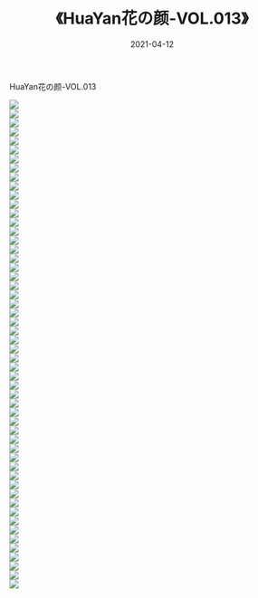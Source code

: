 ﻿---
layout: post
title:  《HuaYan花の颜-VOL.013》
date:   2021-04-12
img: http://img.660000.xyz/Sharelink/网络美图/2021/HuaYan花の颜-VOL.013/000.jpg
categories: [美女, 清纯, 唯美]
---

HuaYan花の颜-VOL.013

  ![](http://img.660000.xyz/Sharelink/网络美图/2021/HuaYan花の颜-VOL.013/001.jpg) <br> ![](http://img.660000.xyz/Sharelink/网络美图/2021/HuaYan花の颜-VOL.013/002.jpg) <br> ![](http://img.660000.xyz/Sharelink/网络美图/2021/HuaYan花の颜-VOL.013/003.jpg) <br> ![](http://img.660000.xyz/Sharelink/网络美图/2021/HuaYan花の颜-VOL.013/004.jpg) <br> ![](http://img.660000.xyz/Sharelink/网络美图/2021/HuaYan花の颜-VOL.013/005.jpg) <br> ![](http://img.660000.xyz/Sharelink/网络美图/2021/HuaYan花の颜-VOL.013/006.jpg) <br> ![](http://img.660000.xyz/Sharelink/网络美图/2021/HuaYan花の颜-VOL.013/007.jpg) <br> ![](http://img.660000.xyz/Sharelink/网络美图/2021/HuaYan花の颜-VOL.013/008.jpg) <br> ![](http://img.660000.xyz/Sharelink/网络美图/2021/HuaYan花の颜-VOL.013/009.jpg) <br> ![](http://img.660000.xyz/Sharelink/网络美图/2021/HuaYan花の颜-VOL.013/010.jpg) <br> ![](http://img.660000.xyz/Sharelink/网络美图/2021/HuaYan花の颜-VOL.013/011.jpg) <br> ![](http://img.660000.xyz/Sharelink/网络美图/2021/HuaYan花の颜-VOL.013/012.jpg) <br> ![](http://img.660000.xyz/Sharelink/网络美图/2021/HuaYan花の颜-VOL.013/013.jpg) <br> ![](http://img.660000.xyz/Sharelink/网络美图/2021/HuaYan花の颜-VOL.013/014.jpg) <br> ![](http://img.660000.xyz/Sharelink/网络美图/2021/HuaYan花の颜-VOL.013/015.jpg) <br> ![](http://img.660000.xyz/Sharelink/网络美图/2021/HuaYan花の颜-VOL.013/016.jpg) <br> ![](http://img.660000.xyz/Sharelink/网络美图/2021/HuaYan花の颜-VOL.013/017.jpg) <br> ![](http://img.660000.xyz/Sharelink/网络美图/2021/HuaYan花の颜-VOL.013/018.jpg) <br> ![](http://img.660000.xyz/Sharelink/网络美图/2021/HuaYan花の颜-VOL.013/019.jpg) <br> ![](http://img.660000.xyz/Sharelink/网络美图/2021/HuaYan花の颜-VOL.013/020.jpg) <br> ![](http://img.660000.xyz/Sharelink/网络美图/2021/HuaYan花の颜-VOL.013/021.jpg) <br> ![](http://img.660000.xyz/Sharelink/网络美图/2021/HuaYan花の颜-VOL.013/022.jpg) <br> ![](http://img.660000.xyz/Sharelink/网络美图/2021/HuaYan花の颜-VOL.013/023.jpg) <br> ![](http://img.660000.xyz/Sharelink/网络美图/2021/HuaYan花の颜-VOL.013/024.jpg) <br> ![](http://img.660000.xyz/Sharelink/网络美图/2021/HuaYan花の颜-VOL.013/025.jpg) <br> ![](http://img.660000.xyz/Sharelink/网络美图/2021/HuaYan花の颜-VOL.013/026.jpg) <br> ![](http://img.660000.xyz/Sharelink/网络美图/2021/HuaYan花の颜-VOL.013/027.jpg) <br> ![](http://img.660000.xyz/Sharelink/网络美图/2021/HuaYan花の颜-VOL.013/028.jpg) <br> ![](http://img.660000.xyz/Sharelink/网络美图/2021/HuaYan花の颜-VOL.013/029.jpg) <br> ![](http://img.660000.xyz/Sharelink/网络美图/2021/HuaYan花の颜-VOL.013/030.jpg) <br> ![](http://img.660000.xyz/Sharelink/网络美图/2021/HuaYan花の颜-VOL.013/031.jpg) <br> ![](http://img.660000.xyz/Sharelink/网络美图/2021/HuaYan花の颜-VOL.013/032.jpg) <br> ![](http://img.660000.xyz/Sharelink/网络美图/2021/HuaYan花の颜-VOL.013/033.jpg) <br> ![](http://img.660000.xyz/Sharelink/网络美图/2021/HuaYan花の颜-VOL.013/034.jpg) <br> ![](http://img.660000.xyz/Sharelink/网络美图/2021/HuaYan花の颜-VOL.013/035.jpg) <br> ![](http://img.660000.xyz/Sharelink/网络美图/2021/HuaYan花の颜-VOL.013/036.jpg) <br> ![](http://img.660000.xyz/Sharelink/网络美图/2021/HuaYan花の颜-VOL.013/037.jpg) <br> ![](http://img.660000.xyz/Sharelink/网络美图/2021/HuaYan花の颜-VOL.013/038.jpg) <br> ![](http://img.660000.xyz/Sharelink/网络美图/2021/HuaYan花の颜-VOL.013/039.jpg) <br> ![](http://img.660000.xyz/Sharelink/网络美图/2021/HuaYan花の颜-VOL.013/040.jpg) <br> ![](http://img.660000.xyz/Sharelink/网络美图/2021/HuaYan花の颜-VOL.013/041.jpg) <br> ![](http://img.660000.xyz/Sharelink/网络美图/2021/HuaYan花の颜-VOL.013/042.jpg) <br> ![](http://img.660000.xyz/Sharelink/网络美图/2021/HuaYan花の颜-VOL.013/043.jpg) <br> ![](http://img.660000.xyz/Sharelink/网络美图/2021/HuaYan花の颜-VOL.013/044.jpg) <br> ![](http://img.660000.xyz/Sharelink/网络美图/2021/HuaYan花の颜-VOL.013/045.jpg) <br> ![](http://img.660000.xyz/Sharelink/网络美图/2021/HuaYan花の颜-VOL.013/046.jpg) <br> ![](http://img.660000.xyz/Sharelink/网络美图/2021/HuaYan花の颜-VOL.013/047.jpg) <br> ![](http://img.660000.xyz/Sharelink/网络美图/2021/HuaYan花の颜-VOL.013/048.jpg) <br> ![](http://img.660000.xyz/Sharelink/网络美图/2021/HuaYan花の颜-VOL.013/049.jpg) <br> ![](http://img.660000.xyz/Sharelink/网络美图/2021/HuaYan花の颜-VOL.013/050.jpg) <br> ![](http://img.660000.xyz/Sharelink/网络美图/2021/HuaYan花の颜-VOL.013/051.jpg) <br> ![](http://img.660000.xyz/Sharelink/网络美图/2021/HuaYan花の颜-VOL.013/052.jpg) <br> ![](http://img.660000.xyz/Sharelink/网络美图/2021/HuaYan花の颜-VOL.013/053.jpg) <br> ![](http://img.660000.xyz/Sharelink/网络美图/2021/HuaYan花の颜-VOL.013/054.jpg) <br>